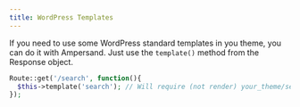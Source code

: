 ```yaml
---
title: WordPress Templates
---
```


If you need to use some WordPress standard templates in you theme, you can do it with Ampersand. Just use the `template()` method from the Response object.

```php
Route::get('/search', function(){
  $this->template('search'); // Will require (not render) your_theme/search.php
});
```
